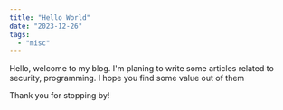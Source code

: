 ```yaml
---
title: "Hello World"
date: "2023-12-26"
tags:
  - "misc"
---
```


Hello, welcome to my blog. I'm planing to write some articles related to security, programming. I hope you find some value out of them

Thank you for stopping by!
